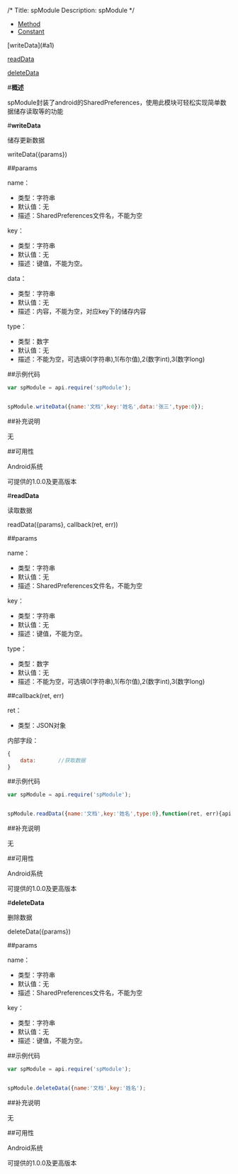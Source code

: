 /*
Title: spModule
Description: spModule
*/

<ul id="tab" class="clearfix">
	<li class="active"><a href="#method-content">Method</a></li>
	<li><a href="#const-content">Constant</a></li>
</ul>
<div id="method-content">

<div class="outline">
[writeData](#a1)

[readData](#a2)

[deleteData](#a3)

</div>

#**概述**

spModule封装了android的SharedPreferences，使用此模块可轻松实现简单数据储存读取等的功能

#**writeData**<div id="a1"></div>

储存更新数据

writeData({params})

##params

name：

- 类型：字符串
- 默认值：无
- 描述：SharedPreferences文件名，不能为空

key：

- 类型：字符串
- 默认值：无
- 描述：键值，不能为空。

data：

- 类型：字符串
- 默认值：无
- 描述：内容，不能为空，对应key下的储存内容

type：

- 类型：数字
- 默认值：无
- 描述：不能为空，可选填0(字符串),1(布尔值),2(数字int),3(数字long)



##示例代码

```js
var spModule = api.require('spModule');


spModule.writeData({name:'文档',key:'姓名',data:'张三',type:0});
```

##补充说明

无

##可用性

Android系统

可提供的1.0.0及更高版本

#**readData**<div id="a2"></div>

读取数据

readData({params}, callback(ret, err))

##params

name：

- 类型：字符串
- 默认值：无
- 描述：SharedPreferences文件名，不能为空

key：

- 类型：字符串
- 默认值：无
- 描述：键值，不能为空。

type：

- 类型：数字
- 默认值：无
- 描述：不能为空，可选填0(字符串),1(布尔值),2(数字int),3(数字long)

##callback(ret, err)

ret：

- 类型：JSON对象

内部字段：

```js
{
	data:		//获取数据
}
```


##示例代码

```js
var spModule = api.require('spModule');


spModule.readData({name:'文档',key:'姓名',type:0},function(ret, err){api.alert("数据为："+ret.data);});
```

##补充说明

无

##可用性

Android系统

可提供的1.0.0及更高版本


#**deleteData**<div id="a3"></div>

删除数据

deleteData({params})

##params

name：

- 类型：字符串
- 默认值：无
- 描述：SharedPreferences文件名，不能为空

key：

- 类型：字符串
- 默认值：无
- 描述：键值，不能为空。






##示例代码

```js
var spModule = api.require('spModule');


spModule.deleteData({name:'文档',key:'姓名');
```

##补充说明

无

##可用性

Android系统

可提供的1.0.0及更高版本
